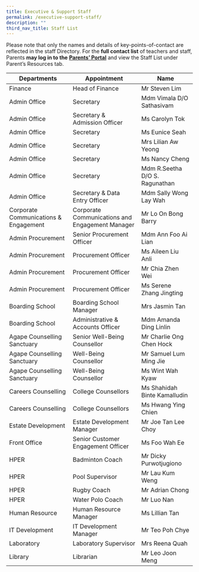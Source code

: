 ```yaml
---
title: Executive & Support Staff
permalink: /executive-support-staff/
description: ""
third_nav_title: Staff List
---
```

Please note that only the names and details of key-points-of-contact are reflected in the staff Directory. For the&nbsp;**full contact list**&nbsp;of teachers and staff, Parents&nbsp;**may log in to the**&nbsp;<a href="http://lms.acsindep.edu.sg/ACSIndep/logon_new.aspx?type=parents" target="_blank"><b>Parents’ Portal</b></a>&nbsp;and view the Staff List under Parent’s Resources tab.

<table>
<thead>
<tr>
<th>Departments</th>
<th>Appointment</th>
<th>Name</th>
</tr>
</thead>
<tbody>
<tr>
<td>Finance</td>
<td>Head of Finance</td>
<td>Mr Steven Lim</td>
</tr>
<tr>
<td>Admin Office</td>
<td>Secretary</td>
<td>Mdm Vimala D/O Sathasivam</td>
</tr>
<tr>
<td>Admin Office</td>
<td>Secretary &amp; Admission Officer</td>
<td>Ms Carolyn Tok</td>
</tr>
<tr>
<td>Admin Office</td>
<td>Secretary</td>
<td>Ms Eunice Seah</td>
</tr>
<tr>
<td>Admin Office</td>
<td>Secretary</td>
<td>Mrs Lilian Aw Yeong</td>
</tr>
<tr>
<td>Admin Office</td>
<td>Secretary</td>
<td>Ms Nancy Cheng</td>
</tr>
<tr>
<td>Admin Office</td>
<td>Secretary</td>
<td>Mdm R.Seetha D/O S. Ragunathan</td>
</tr>
<tr>
<td>Admin Office</td>
<td>Secretary &amp; Data Entry Officer</td>
<td>Mdm Sally Wong Lay Wah</td>
</tr>
<tr>
<td>Corporate Communications &amp; Engagement</td>
<td>Corporate Communications and Engagement Manager</td>
<td>Mr Lo On Bong Barry</td>
</tr>
<tr>
<td>Admin Procurement</td>
<td>Senior Procurement Officer</td>
<td>Mdm Ann Foo Ai Lian</td>
</tr>
<tr>
<td>Admin Procurement</td>
<td>Procurement Officer</td>
<td>Ms Aileen Liu Anli</td>
</tr>
<tr>
<td>Admin Procurement</td>
<td>Procurement Officer</td>
<td>Mr Chia Zhen Wei</td>
</tr>
<tr>
<td>Admin Procurement</td>
<td>Procurement Officer</td>
<td>Ms Serene Zhang Jingting</td>
</tr>
<tr>
<td>Boarding School</td>
<td>Boarding School Manager</td>
<td>Mrs Jasmin Tan</td>
</tr>
<tr>
<td>Boarding School</td>
<td>Administrative &amp; Accounts Officer</td>
<td>Mdm Amanda Ding Linlin</td>
</tr>
<tr>
<td>Agape Counselling Sanctuary</td>
<td>Senior Well-Being Counsellor</td>
<td>Mr Charlie Ong Chen Hock</td>
</tr>
<tr>
<td>Agape Counselling Sanctuary</td>
<td>Well-Being Counsellor</td>
<td>Mr Samuel Lum Ming Jie</td>
</tr>
<tr>
<td>Agape Counselling Sanctuary</td>
<td>Well-Being Counsellor</td>
<td>Ms Wint Wah Kyaw</td>
</tr>
<tr>
<td>Careers Counselling</td>
<td>College Counsellors</td>
<td>Ms Shahidah Binte Kamalludin</td>
</tr>
<tr>
<td>Careers Counselling</td>
<td>College Counsellors</td>
<td>Ms Hwang Ying Chien</td>
</tr>
<tr>
<td>Estate Development</td>
<td>Estate Development Manager</td>
<td>Mr Joe Tan Lee Choy</td>
</tr>
<tr>
<td>Front Office</td>
<td>Senior Customer Engagement Officer</td>
<td>Ms Foo Wah Ee</td>
</tr>
<tr>
<td>HPER</td>
<td>Badminton Coach</td>
<td>Mr Dicky Purwotjugiono</td>
</tr>
<tr>
<td>HPER</td>
<td>Pool Supervisor</td>
<td>Mr Lau Kum Weng</td>
</tr>
<tr>
<td>HPER</td>
<td>Rugby Coach</td>
<td>Mr Adrian Chong</td>
</tr>
<tr>
<td>HPER</td>
<td>Water Polo Coach</td>
<td>Mr Luo Nan</td>
</tr>
<tr>
<td>Human Resource</td>
<td>Human Resource Manager</td>
<td>Ms Lillian Tan</td>
</tr>
<tr>
<td>IT Development</td>
<td>IT Development Manager</td>
<td>Mr Teo Poh Chye</td>
</tr>
<tr>
<td>Laboratory</td>
<td>Laboratory Supervisor</td>
<td>Mrs Reena Quah</td>
</tr>
<tr>
<td>Library</td>
<td>Librarian</td>
<td>Mr Leo Joon Meng</td>
</tr>
</tbody>
</table>